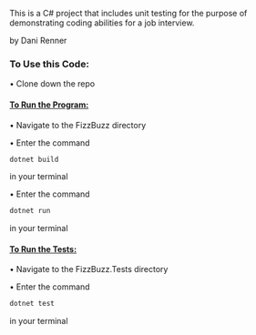 This is a C# project that includes unit testing for the purpose of demonstrating coding abilities for a job interview.

by Dani Renner

### To Use this Code:
• Clone down the repo
#### <u>To Run the Program:</u>
• Navigate to the FizzBuzz directory

• Enter the command 
``` bash
dotnet build
```
  in your terminal

• Enter the command 
``` bash
dotnet run
```
  in your terminal
#### <u>To Run the Tests:</u>
• Navigate to the FizzBuzz.Tests directory

• Enter the command 
``` bash
dotnet test
```
  in your terminal

